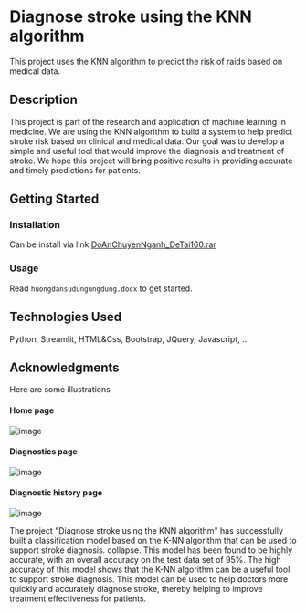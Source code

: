 # Diagnose stroke using the KNN algorithm
This project uses the KNN algorithm to predict the risk of raids based on medical data.
## Description
This project is part of the research and application of machine learning in medicine. We are using the KNN algorithm to build a system to help predict stroke risk based on clinical and medical data.
Our goal was to develop a simple and useful tool that would improve the diagnosis and treatment of stroke. We hope this project will bring positive results in providing accurate and timely predictions for patients.
## Getting Started
### Installation
Can be install via link [DoAnChuyenNganh_DeTai160.rar](https://drive.google.com/file/d/1-ORoQUnEXfUGZK6ORlA_VJVm1h-wQM6I/view?usp=sharing)
### Usage
Read `huongdansudungungdung.docx` to get started.
## Technologies Used
Python, Streamlit, HTML&Css, Bootstrap, JQuery, Javascript, ...
## Acknowledgments
Here are some illustrations
#### Home page
![image](https://github.com/TruongAn3402/Diagnose-stroke-using-the-KNN-algorithm/assets/161707976/746c3565-e3a4-4c25-9b9e-8e320c6a79fe)
#### Diagnostics page
![image](https://github.com/TruongAn3402/Diagnose-stroke-using-the-KNN-algorithm/assets/161707976/04245026-351f-4225-983c-6edcb4d03e02)
#### Diagnostic history page
![image](https://github.com/TruongAn3402/Diagnose-stroke-using-the-KNN-algorithm/assets/161707976/51c16db6-ffab-42b7-abe9-f9756d5f3a12)
</p>
The project "Diagnose stroke using the KNN algorithm" has successfully built a classification model based on the K-NN algorithm that can be used to support stroke diagnosis. collapse. This model has been found to be highly accurate, with an overall accuracy on the test data set of 95%.
The high accuracy of this model shows that the K-NN algorithm can be a useful tool to support stroke diagnosis. This model can be used to help doctors more quickly and accurately diagnose stroke, thereby helping to improve treatment effectiveness for patients.
